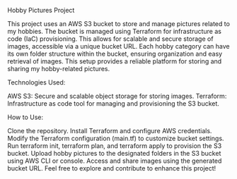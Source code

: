 Hobby Pictures Project

This project uses an AWS S3 bucket to store and manage pictures related to my hobbies. The bucket is managed using Terraform for infrastructure as code (IaC) provisioning. This allows for scalable and secure storage of images, accessible via a unique bucket URL. Each hobby category can have its own folder structure within the bucket, ensuring organization and easy retrieval of images. This setup provides a reliable platform for storing and sharing my hobby-related pictures.

Technologies Used:

AWS S3: Secure and scalable object storage for storing images.
Terraform: Infrastructure as code tool for managing and provisioning the S3 bucket.

How to Use:

Clone the repository.
Install Terraform and configure AWS credentials.
Modify the Terraform configuration (main.tf) to customize bucket settings.
Run terraform init, terraform plan, and terraform apply to provision the S3 bucket.
Upload hobby pictures to the designated folders in the S3 bucket using AWS CLI or console.
Access and share images using the generated bucket URL.
Feel free to explore and contribute to enhance this project!
